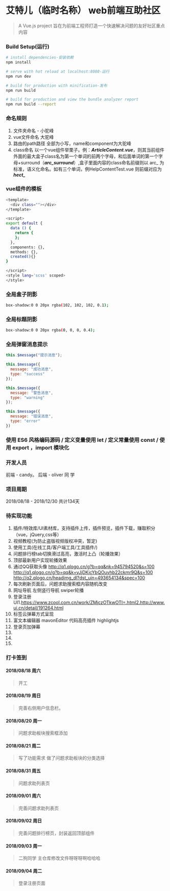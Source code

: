 # 艾特儿（临时名称） web前端互助社区

> A Vue.js project 旨在为前端工程师打造一个快速解决问题的友好社区重点内容

### Build Setup(运行)

``` bash
# install dependencies-安装依赖
npm install

# serve with hot reload at localhost:8080-运行
npm run dev

# build for production with minification-发布
npm run build

# build for production and view the bundle analyzer report
npm run build --report
```
### 命名规则

 1. 文件夹命名  - 小驼峰
 2. vue文件命名  大驼峰
 3. 路由的path路径  全部为小写，name和component为大驼峰
 4. class命名 以一个vue组件举栗子。例：***ArticleContent.vue***，则其当前组件外面的最大盒子class名为第一个单词的前两个字母，和后面单词的第一个字母+surround（***arc_surround***）,盒子里面内容的class命名前缀则以
    arc_ 为标准，语义化命名。如有三个单词，例HelpContentTest.vue  则前缀对应为 ***hect_***

### vue组件的模板 
``` bash
<template>
  <div class=""></div>
</template>

<script>
export default {
  data () {
    return {
    };
  },
  components: {},
  methods: {},
  created(){}
}

</script>
<style lang='scss' scoped>
</style>
```

### 全局盒子阴影
``` bash
box-shadow:0 0 20px rgba(102, 102, 102, 0.1);
```
### 全局标题阴影
``` bash
box-shadow:0 0 20px rgba(0, 0, 0, 0.4);
```

### 全局弹窗消息提示 


```javascript
this.$message("提示消息");

this.$message({
  message: "成功消息",
  type: "success"
});

this.$message({
  message: "警告消息",
  type: "warning"
});

this.$message({
  message: "错误消息",
  type: "error"
})
```
### 使用 ES6 风格编码源码 / 定义变量使用 let / 定义常量使用 const / 使用 export ，import 模块化







### 开发人员
前端 - candy。
后端 - oliver 同 学
### 项目周期
2018/08/18 - 2018/12/30     共计134天


### 待实现功能

 1. 插件/特效库/UI素材库，支持插件上传，插件预览，插件下载，赚取积分（vue，jQuery,css等）
 2. 视频教程(为防止盗版视频版权冲突，暂定)
 3. 使用工具(在线工具/客户端工具/工具插件/)
 4. 问题排行榜tab切换滑过高亮，激活时上凸（轮播效果）
 5. 顶部最新用户实现轮播效果
 6. 通过QQ获取头像
  http://q1.qlogo.cn/g?b=qq&nk=945794520&s=100
  http://q1.qlogo.cn/g?b=qq&k=yJjDKicYbQOuvhb22ckmr9Q&s=100
  http://q2.qlogo.cn/headimg_dl?dst_uin=493654134&spec=100
 7. 每次刷新页面后，问题求助搜索框内容随机改变
 8. 网址导航 左侧竖行导航  swiper轮播
 9. 登录注册UI1.https://www.zcool.com.cn/work/ZMjczOTkwOTI=.html2.http://www.ui.cn/detail/191264.html
 10. 标签云弹幕方式呈现
 11. 富文本编辑器 mavonEditor   代码高亮插件 highlightjs
 12. 登录页加弹幕
 13. 
 14. 
 15. 
 


### 打卡签到
#### 2018/08/18   周六  
> 开工

#### 2018/08/19   周日
> 完善右侧用户信息栏。

#### 2018/08/20   周一  
> 问题求助板块搜索框添加

#### 2018/08/21  周二  
> 写了功能需求  做了问题求助板块的分类选择

#### 2018/08/31 周五   
> 问题求助列表页

#### 2018/09/01  周六   
> 完善问题求助列表页

#### 2018/09/02 周日
> 完善问题排行榜页，封装返回顶部组件

#### 2018/09/03 周一
> 二狗同学  主仓库修改文件呀呀呀啊哈哈哈

#### 2018/09/04 周二
> 登录注册页面


